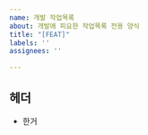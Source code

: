 ```yaml
---
name: 개발 작업목록
about: 개발에 피요한 작업목록 전용 양식
title: "[FEAT]"
labels: ''
assignees: ''

---
```


## 헤더

* 한거
